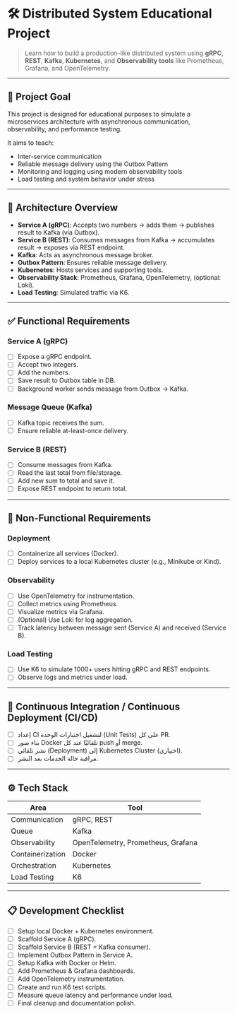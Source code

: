 # 🛠️ Distributed System Educational Project

> Learn how to build a production-like distributed system using **gRPC**, **REST**, **Kafka**, **Kubernetes**, and **Observability tools** like Prometheus, Grafana, and OpenTelemetry.

---

## 🎯 Project Goal

This project is designed for educational purposes to simulate a microservices architecture with asynchronous communication, observability, and performance testing.

It aims to teach:
- Inter-service communication
- Reliable message delivery using the Outbox Pattern
- Monitoring and logging using modern observability tools
- Load testing and system behavior under stress

---

## 🧱 Architecture Overview

- **Service A (gRPC)**: Accepts two numbers → adds them → publishes result to Kafka (via Outbox).
- **Service B (REST)**: Consumes messages from Kafka → accumulates result → exposes via REST endpoint.
- **Kafka**: Acts as asynchronous message broker.
- **Outbox Pattern**: Ensures reliable message delivery.
- **Kubernetes**: Hosts services and supporting tools.
- **Observability Stack**: Prometheus, Grafana, OpenTelemetry, (optional: Loki).
- **Load Testing**: Simulated traffic via K6.

---

## ✅ Functional Requirements

### Service A (gRPC)
- [ ] Expose a gRPC endpoint.
- [ ] Accept two integers.
- [ ] Add the numbers.
- [ ] Save result to Outbox table in DB.
- [ ] Background worker sends message from Outbox → Kafka.

### Message Queue (Kafka)
- [ ] Kafka topic receives the sum.
- [ ] Ensure reliable at-least-once delivery.

### Service B (REST)
- [ ] Consume messages from Kafka.
- [ ] Read the last total from file/storage.
- [ ] Add new sum to total and save it.
- [ ] Expose REST endpoint to return total.

---

## 🧪 Non-Functional Requirements

### Deployment
- [ ] Containerize all services (Docker).
- [ ] Deploy services to a local Kubernetes cluster (e.g., Minikube or Kind).

### Observability
- [ ] Use OpenTelemetry for instrumentation.
- [ ] Collect metrics using Prometheus.
- [ ] Visualize metrics via Grafana.
- [ ] (Optional) Use Loki for log aggregation.
- [ ] Track latency between message sent (Service A) and received (Service B).

### Load Testing
- [ ] Use K6 to simulate 1000+ users hitting gRPC and REST endpoints.
- [ ] Observe logs and metrics under load.

---

## 🚦 Continuous Integration / Continuous Deployment (CI/CD)

- [ ] إعداد CI لتشغيل اختبارات الوحدة (Unit Tests) على كل PR.
- [ ] بناء صور Docker تلقائيًا عند كل push أو merge.
- [ ] نشر تلقائي (Deployment) إلى Kubernetes Cluster (اختياري).
- [ ] مراقبة حالة الخدمات بعد النشر.

---

## ⚙️ Tech Stack

| Area | Tool |
|------|------|
| Communication | gRPC, REST |
| Queue | Kafka |
| Observability | OpenTelemetry, Prometheus, Grafana |
| Containerization | Docker |
| Orchestration | Kubernetes |
| Load Testing | K6 |

---

## 📋 Development Checklist

- [ ] Setup local Docker + Kubernetes environment.
- [ ] Scaffold Service A (gRPC).
- [ ] Scaffold Service B (REST + Kafka consumer).
- [ ] Implement Outbox Pattern in Service A.
- [ ] Setup Kafka with Docker or Helm.
- [ ] Add Prometheus & Grafana dashboards.
- [ ] Add OpenTelemetry instrumentation.
- [ ] Create and run K6 test scripts.
- [ ] Measure queue latency and performance under load.
- [ ] Final cleanup and documentation polish.

